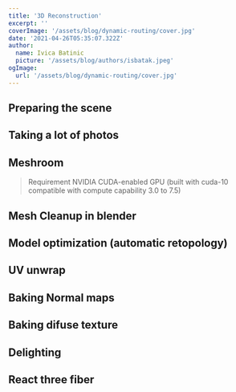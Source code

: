 ```yaml
---
title: '3D Reconstruction'
excerpt: ''
coverImage: '/assets/blog/dynamic-routing/cover.jpg'
date: '2021-04-26T05:35:07.322Z'
author:
  name: Ivica Batinic
  picture: '/assets/blog/authors/isbatak.jpeg'
ogImage:
  url: '/assets/blog/dynamic-routing/cover.jpg'
---
```


## Preparing the scene

## Taking a lot of photos

## Meshroom

> Requirement
> NVIDIA CUDA-enabled GPU (built with cuda-10 compatible with compute capability 3.0 to 7.5)

## Mesh Cleanup in blender

## Model optimization (automatic retopology)

## UV unwrap

## Baking Normal maps

## Baking difuse texture

## Delighting

## React three fiber
